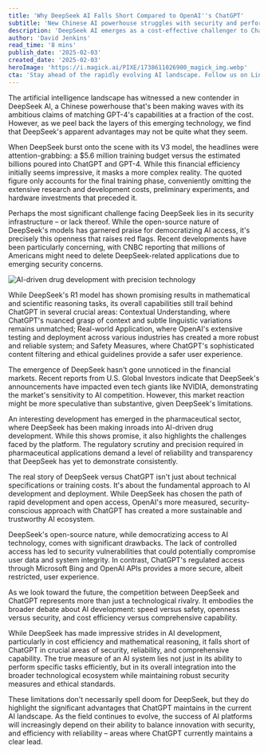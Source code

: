 ```yaml
---
title: 'Why DeepSeek AI Falls Short Compared to OpenAI''s ChatGPT'
subtitle: 'New Chinese AI powerhouse struggles with security and performance issues'
description: 'DeepSeek AI emerges as a cost-effective challenger to ChatGPT, but faces significant hurdles in security, performance, and market trust. Despite impressive mathematical capabilities, DeepSeek''s open-source approach raises concerns about data protection and reliability compared to OpenAI''s more controlled ecosystem.'
author: 'David Jenkins'
read_time: '8 mins'
publish_date: '2025-02-03'
created_date: '2025-02-03'
heroImage: 'https://i.magick.ai/PIXE/1738611026900_magick_img.webp'
cta: 'Stay ahead of the rapidly evolving AI landscape. Follow us on LinkedIn for daily insights into the latest developments in artificial intelligence, including exclusive analysis of emerging platforms like DeepSeek and ChatGPT.'
---
```


The artificial intelligence landscape has witnessed a new contender in DeepSeek AI, a Chinese powerhouse that's been making waves with its ambitious claims of matching GPT-4's capabilities at a fraction of the cost. However, as we peel back the layers of this emerging technology, we find that DeepSeek's apparent advantages may not be quite what they seem.

When DeepSeek burst onto the scene with its V3 model, the headlines were attention-grabbing: a $5.6 million training budget versus the estimated billions poured into ChatGPT and GPT-4. While this financial efficiency initially seems impressive, it masks a more complex reality. The quoted figure only accounts for the final training phase, conveniently omitting the extensive research and development costs, preliminary experiments, and hardware investments that preceded it.

Perhaps the most significant challenge facing DeepSeek lies in its security infrastructure – or lack thereof. While the open-source nature of DeepSeek's models has garnered praise for democratizing AI access, it's precisely this openness that raises red flags. Recent developments have been particularly concerning, with CNBC reporting that millions of Americans might need to delete DeepSeek-related applications due to emerging security concerns.

![AI-driven drug development with precision technology](https://i.magick.ai/PIXE/1738611026903_magick_img.webp)

While DeepSeek's R1 model has shown promising results in mathematical and scientific reasoning tasks, its overall capabilities still trail behind ChatGPT in several crucial areas: Contextual Understanding, where ChatGPT's nuanced grasp of context and subtle linguistic variations remains unmatched; Real-world Application, where OpenAI's extensive testing and deployment across various industries has created a more robust and reliable system; and Safety Measures, where ChatGPT's sophisticated content filtering and ethical guidelines provide a safer user experience.

The emergence of DeepSeek hasn't gone unnoticed in the financial markets. Recent reports from U.S. Global Investors indicate that DeepSeek's announcements have impacted even tech giants like NVIDIA, demonstrating the market's sensitivity to AI competition. However, this market reaction might be more speculative than substantive, given DeepSeek's limitations.

An interesting development has emerged in the pharmaceutical sector, where DeepSeek has been making inroads into AI-driven drug development. While this shows promise, it also highlights the challenges faced by the platform. The regulatory scrutiny and precision required in pharmaceutical applications demand a level of reliability and transparency that DeepSeek has yet to demonstrate consistently.

The real story of DeepSeek versus ChatGPT isn't just about technical specifications or training costs. It's about the fundamental approach to AI development and deployment. While DeepSeek has chosen the path of rapid development and open access, OpenAI's more measured, security-conscious approach with ChatGPT has created a more sustainable and trustworthy AI ecosystem.

DeepSeek's open-source nature, while democratizing access to AI technology, comes with significant drawbacks. The lack of controlled access has led to security vulnerabilities that could potentially compromise user data and system integrity. In contrast, ChatGPT's regulated access through Microsoft Bing and OpenAI APIs provides a more secure, albeit restricted, user experience.

As we look toward the future, the competition between DeepSeek and ChatGPT represents more than just a technological rivalry. It embodies the broader debate about AI development: speed versus safety, openness versus security, and cost efficiency versus comprehensive capability.

While DeepSeek has made impressive strides in AI development, particularly in cost efficiency and mathematical reasoning, it falls short of ChatGPT in crucial areas of security, reliability, and comprehensive capability. The true measure of an AI system lies not just in its ability to perform specific tasks efficiently, but in its overall integration into the broader technological ecosystem while maintaining robust security measures and ethical standards.

These limitations don't necessarily spell doom for DeepSeek, but they do highlight the significant advantages that ChatGPT maintains in the current AI landscape. As the field continues to evolve, the success of AI platforms will increasingly depend on their ability to balance innovation with security, and efficiency with reliability – areas where ChatGPT currently maintains a clear lead.